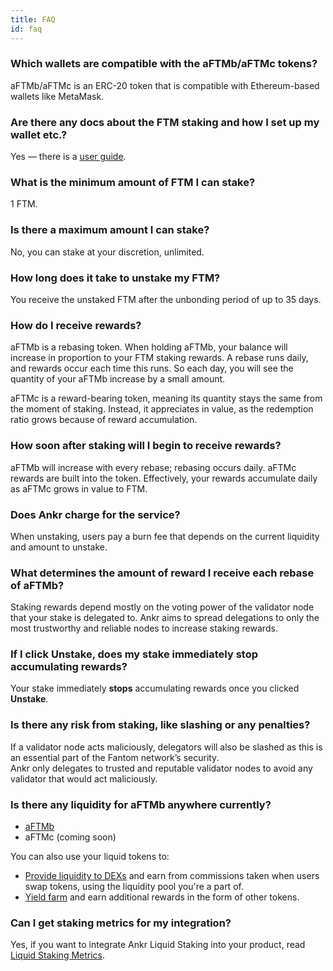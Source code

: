 ```yaml
---
title: FAQ
id: faq
---
```


### Which wallets are compatible with the aFTMb/aFTMc tokens?

aFTMb/aFTMc is an ERC-20 token that is compatible with Ethereum-based wallets like MetaMask.


### Are there any docs about the FTM staking and how I set up my wallet etc.?

Yes — there is a [user guide](https://www.ankr.com/docs/staking/liquid-staking/ftm/stake-ftm).


### What is the minimum amount of FTM I can stake?
 
1 FTM.


### Is there a maximum amount I can stake?

No, you can stake at your discretion, unlimited.  


### How long does it take to unstake my FTM?

You receive the unstaked FTM after the unbonding period of up to 35 days.


### How do I receive rewards? 

aFTMb is a rebasing token. When holding aFTMb, your balance will increase in proportion to your FTM staking rewards. 
A rebase runs daily, and rewards occur each time this runs. 
So each day, you will see the quantity of your aFTMb increase by a small amount. 

aFTMc is a reward-bearing token, meaning its quantity stays the same from the moment of staking. 
Instead, it appreciates in value, as the redemption ratio grows because of reward accumulation.


### How soon after staking will I begin to receive rewards?

aFTMb will increase with every rebase; rebasing occurs daily. 
aFTMc rewards are built into the token. Effectively, your rewards accumulate daily as aFTMc grows in value to FTM.


### Does Ankr charge for the service?

When unstaking, users pay a burn fee that depends on the current liquidity and amount to unstake.


### What determines the amount of reward I receive each rebase of aFTMb?

Staking rewards depend mostly on the voting power of the validator node that your stake is delegated to.
Ankr aims to spread delegations to only the most trustworthy and reliable nodes to increase staking rewards.
 
### If I click **Unstake**, does my stake immediately stop accumulating rewards?

Your stake immediately **stops** accumulating rewards once you clicked **Unstake**.

### Is there any risk from staking, like slashing or any penalties?

If a validator node acts maliciously, delegators will also be slashed as this is an essential part of the Fantom network’s security.  
Ankr only delegates to trusted and reputable validator nodes to avoid any validator that would act maliciously.


### Is there any liquidity for aFTMb anywhere currently?

* [aFTMb](https://www.ankr.com/staking/defi/trade/?from=aFTMb&to=FTM) 
* aFTMc (coming soon)

You can also use your liquid tokens to:
* [Provide liquidity to DEXs](https://www.ankr.com/docs/staking/defi/provide-liquidity-to-dex) and earn from commissions taken when users swap tokens, using the liquidity pool you're a part of.
* [Yield farm](https://www.ankr.com/docs/staking/defi/yield-farm) and earn additional rewards in the form of other tokens.  

### Can I get staking metrics for my integration?

Yes, if you want to integrate Ankr Liquid Staking into your product, read [Liquid Staking Metrics](https://ankr.com/docs/staking/extra/staking-metrics).